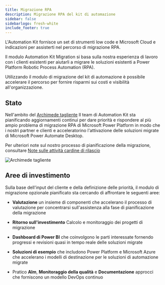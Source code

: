 ```yaml
---
title: Migrazione RPA
description: Migrazione RPA del kit di automazione
sidebar: false
sidebarlogo: fresh-white
include_footer: true
---
```

L'Automation Kit fornisce un set di strumenti low code e Microsoft Cloud e indicazioni per assisterti nel percorso di migrazione RPA.

Il modulo Automation Kit Migration si basa sulla nostra esperienza di lavoro con i clienti esistenti per aiutarli a migrare le soluzioni esistenti a Power Platform Robotic Process Automation (RPA).

Utilizzando il modulo di migrazione del kit di automazione è possibile accelerare il percorso per fornire risparmi sui costi e visibilità all'organizzazione.

## Stato

Nell'ambito del [Archimede tagliente](/it/releases/november-2022) Il team di Automation Kit sta pianificando aggiornamenti continui per dare priorità e rispondere al più ampio problema di migrazione RPA di Microsoft Power Platform in modo che i nostri partner e clienti e acceleratorino l'attivazione delle soluzioni migrate di Microsoft Power Automate Desktop.

Per ulteriori note sul nostro processo di pianificazione della migrazione, consultare [Note sulle attività cardine di rilascio](/it/releases/milestones)

![Archimede tagliente](/images/sharp-archimedies.png)

## Aree di investimento

Sulla base dell'input del cliente e della definizione delle priorità, il modulo di migrazione opzionale pianificato sta cercando di affrontare le seguenti aree:

- **Valutazione** un insieme di componenti che accelerano il processo di valutazione per concentrarsi sull'assistenza alla fase di pianificazione della migrazione

- **Ritorno sull'investimento** Calcolo e monitoraggio dei progetti di migrazione

- **Dashboard di Power BI** che coinvolgono le parti interessate fornendo progressi e revisioni quasi in tempo reale delle soluzioni migrate

- **Soluzioni di esempio** che includono Power Platform e Microsoft Azure che accelerano i modelli di destinazione per le soluzioni di automazione migrate

- Pratico **Alm**, **Monitoraggio della qualità** e **Documentazione** approcci che forniscono un modello DevOps continuo
